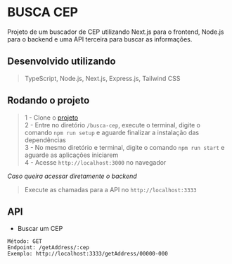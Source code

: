 # BUSCA CEP

Projeto de um buscador de CEP utilizando Next.js para o frontend, Node.js para o backend e uma API terceira para buscar as informações.

## Desenvolvido utilizando
> TypeScript, Node.js, Next.js, Express.js, Tailwind CSS

## Rodando o projeto
> 1 - Clone o <a href="https://github.com/giuseppeusn/busca-cep.git">projeto</a> <br>
> 2 - Entre no diretório `/busca-cep`, execute o terminal, digite o comando `npm run setup` e aguarde finalizar a instalação das dependências <br>
> 3 - No mesmo diretório e terminal, digite o comando `npm run start` e aguarde as aplicações iniciarem <br>
> 4 - Acesse `http://localhost:3000` no navegador <br>

*Caso queira acessar diretamente o backend* 
> Execute as chamadas para a API no `http://localhost:3333`

## API

- Buscar um CEP
  
```
Método: GET
Endpoint: /getAddress/:cep
Exemplo: http://localhost:3333/getAddress/00000-000
```
